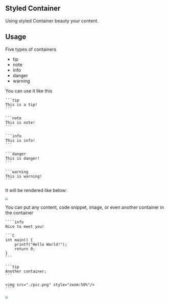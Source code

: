 ## Styled Container

Using styled Container beauty your content.

## Usage

Five types of containers

- tip
- note
- info
- danger
- warning

You can use it like this

````
```tip
This is a tip!
```

```note
This is note!
```

```info
This is info!
```

```danger
This is danger!
```

```warning
This is warning!
```
````

It will be rendered like below:

<img src="https://cdn.jsdelivr.net/gh/LastKnightCoder/ImgHosting3@master/202204191626502022-04-19-16-26-50.png" style="zoom:50%"/>

You can put any content, code snippet, image, or even another container in the container

`````
````info
Nice to meet you!

```C
int main() {
	printf("Hello World!");
	return 0;
}
```

```tip
Another container;
```

<img src="./pic.png" style="zoom:50%"/>
````
`````

<img src="https://cdn.jsdelivr.net/gh/LastKnightCoder/ImgHosting3@master/202204191627142022-04-19-16-27-15.png" style="zoom:50%"/>
